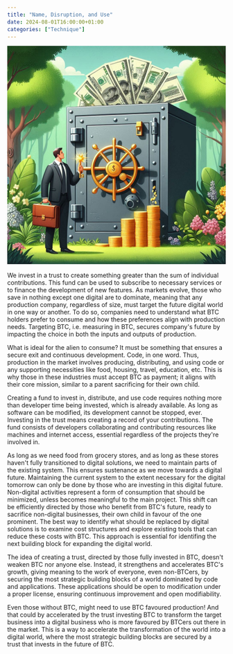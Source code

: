 ```yaml
---
title: "Name, Disruption, and Use"
date: 2024-08-01T16:00:00+01:00
categories: ["Technique"]
---
```

![Name, Disruption, and Use](name-and-disruption.jpeg)

We invest in a trust to create something greater than the sum of individual contributions. This fund can be used to subscribe to necessary services or to finance the development of new features. As markets evolve, those who save in nothing except one digital are to dominate, meaning that any production company, regardless of size, must target the future digital world in one way or another. To do so, companies need to understand what BTC holders prefer to consume and how these preferences align with production needs. Targeting BTC, i.e. measuring in BTC, secures company's future by impacting the choice in both the inputs and outputs of production.

What is ideal for the alien to consume? It must be something that ensures a secure exit and continuous development. Code, in one word. Thus, production in the market involves producing, distributing, and using code or any supporting necessities like food, housing, travel, education, etc. This is why those in these industries must accept BTC as payment; it aligns with their core mission, similar to a parent sacrificing for their own child.

Creating a fund to invest in, distribute, and use code requires nothing more than developer time being invested, which is already available. As long as software can be modified, its development cannot be stopped, ever. Investing in the trust means creating a record of your contributions. The fund consists of developers collaborating and contributing resources like machines and internet access, essential regardless of the projects they're involved in.

As long as we need food from grocery stores, and as long as these stores haven't fully transitioned to digital solutions, we need to maintain parts of the existing system. This ensures sustenance as we move towards a digital future. Maintaining the current system to the extent necessary for the digital tomorrow can only be done by those who are investing in this digital future. Non-digital activities represent a form of consumption that should be minimized, unless becomes meaningful to the main project. This shift can be efficiently directed by those who benefit from BTC's future, ready to sacrifice non-digital businesses, their own child in favour of the one prominent. The best way to identify what should be replaced by digital solutions is to examine cost structures and explore existing tools that can reduce these costs with BTC. This approach is essential for identifing the next building block for expanding the digital world.

The idea of creating a trust, directed by those fully invested in BTC, doesn't weaken BTC nor anyone else. Instead, it strengthens and accelerates BTC's growth, giving meaning to the work of everyone, even non-BTCers, by securing the most strategic building blocks of a world dominated by code and applications. These applications should be open to modification under a proper license, ensuring continuous improvement and open modifiability.

Even those without BTC, might need to use BTC favoured production! And that could by accelerated by the trust investing BTC to transform the target business into a digital business who is more favoured by BTCers out there in the market. This is a way to accelerate the transformation of the world into a digital world, where the most strategic building blocks are secured by a trust that invests in the future of BTC.

